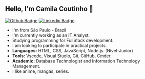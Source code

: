 
## 𝐇𝐞𝐥𝐥𝐨,  I'm Camila Coutinho 👋

[![Github Badge](https://img.shields.io/badge/-Github-000?style=flat-square&logo=Github&logoColor=white&link=https://github.com/karinaponte)](https://github.com/)
[![Linkedin Badge](https://img.shields.io/badge/-LinkedIn-blue?style=flat-square&logo=Linkedin&logoColor=white&link=https://www.linkedin.com/in/caamilacgs)](https://www.linkedin.com/in/caamilacgs)

- I'm from São Paulo - Brazil
- I'm currently working as an IT Analyst.
- Studying programming for FullStack development.
- I am looking to participate in practical projects.
- **Languages:** HTML, CSS, JavaScript, Node.js. (Nivel-Junior)
- **Tools:** Vscode, Visual Studio, Git, GitHub, Cmder. 
- **Academic:** Database Technologist and Information Technology Management.
- I like anime, mangas, series.

